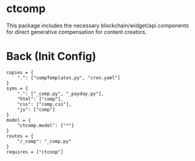 # ctcomp
This package includes the necessary blockchain/widget/api components for direct generative compensation for content creators.


# Back (Init Config)

    copies = {
    	".": ["compTemplates.py", "cron.yaml"]
    }
    syms = {
    	".": ["_comp.py", "_payday.py"],
    	"html": ["comp"],
    	"css": ["comp.css"],
    	"js": ["comp"]
    }
    model = {
    	"ctcomp.model": ["*"]
    }
    routes = {
    	"/_comp": "_comp.py"
    }
    requires = ["ctcoop"]